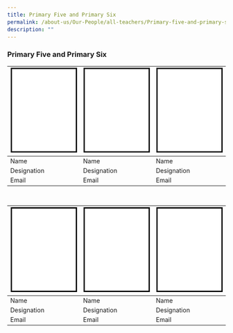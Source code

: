 ```yaml
---
title: Primary Five and Primary Six
permalink: /about-us/Our-People/all-teachers/Primary-five-and-primary-six/
description: ""
---
```

### Primary Five and Primary Six


| ![Pic 1](/images/About%20Us/Our%20People/Blank_200.gif)|  ![Pic 2](/images/About%20Us/Our%20People/Blank_200.gif) | ![Pic 3](/images/About%20Us/Our%20People/Blank_200.gif) |
| -------- | -------- | -------- |
| Name     | Name     | Name     |
| Designation     | Designation     | Designation     |
| Email     | Email     | Email     |

<br>


| ![Pic 1](/images/About%20Us/Our%20People/Blank_200.gif) | ![Pic 2](/images/About%20Us/Our%20People/Blank_200.gif) | ![Pic 3](/images/About%20Us/Our%20People/Blank_200.gif) |
| -------- | -------- | -------- |
| Name     | Name     | Name     |
| Designation     | Designation     | Designation     |
| Email     | Email     | Email     |

<br>